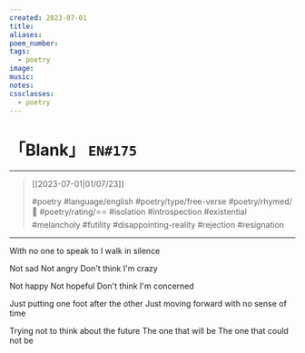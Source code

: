 ```yaml
---
created: 2023-07-01
title:
aliases:
poem_number:
tags:
  - poetry
image:
music:
notes:
cssclasses:
  - poetry
---
```

# 「Blank」 `EN#175`

---

> [[2023-07-01|01/07/23]]
> 
> #poetry 
> #language/english 
> #poetry/type/free-verse 
> #poetry/rhymed/🔴 
> #poetry/rating/⭐⭐
> #isolation #introspection #existential #melancholy #futility #disappointing-reality #rejection #resignation 

---

With no one to speak to
I walk in silence

Not sad
Not angry
Don't think I'm crazy

Not happy
Not hopeful
Don't think I'm concerned

Just putting one foot after the other
Just moving forward with no sense of time


Trying not to think about the future
The one that will be
The one that could not be
